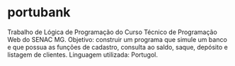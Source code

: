 # portubank
Trabalho de Lógica de Programação do Curso Técnico de Programação Web do SENAC MG.
Objetivo: construir um programa que simule um banco e que possua as funções de cadastro, consulta ao saldo, saque, depósito e listagem de clientes.
Linguagem utilizada: Portugol.
